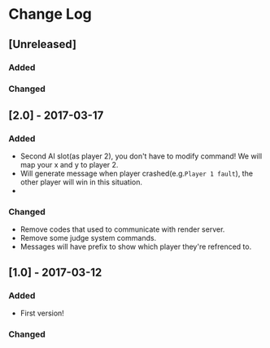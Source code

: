 # Change Log

## [Unreleased]
### Added

### Changed

## [2.0] - 2017-03-17
### Added
- Second AI slot(as player 2), you don't have to modify command! We will map your x and y to player 2.
- Will generate message when player crashed(e.g.`Player 1 fault`), the other player will win in this situation.
- 

### Changed
- Remove codes that used to communicate with render server.
- Remove some judge system commands.
- Messages will have prefix to show which player they're refrenced to.

## [1.0] - 2017-03-12
### Added
- First version!

### Changed
